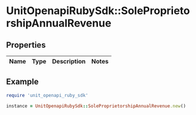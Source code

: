 # UnitOpenapiRubySdk::SoleProprietorshipAnnualRevenue

## Properties

| Name | Type | Description | Notes |
| ---- | ---- | ----------- | ----- |

## Example

```ruby
require 'unit_openapi_ruby_sdk'

instance = UnitOpenapiRubySdk::SoleProprietorshipAnnualRevenue.new()
```

